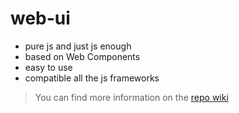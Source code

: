 # web-ui
+ pure js and just js enough
+ based on Web Components
+ easy to use 
+ compatible all the js frameworks

> You can find more information on the [repo wiki](https://github.com/webszy/web-ui/wiki)
